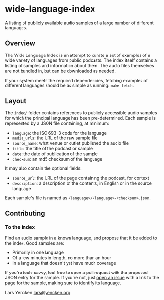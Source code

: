 # wide-language-index

A listing of publicly available audio samples of a large number of different languages.

## Overview

The Wide Language Index is an attempt to curate a set of examples of a wide variety of languages from public podcasts. The index itself contains a listing of samples and information about them. The audio files themselves are not bundled in, but can be downloaded as needed.

If your system meets the required dependencies, fetching examples of different languages should be as simple as running: `make fetch`.

## Layout

The `index/` folder contains references to publicly accessible audio samples for which the principal language has been pre-determined. Each sample is represented by a JSON file containing, at minimum:

- `language`: the ISO 693-3 code for the language
- `media_urls`: the URL of the raw sample file
- `source_name`: what venue or outlet published the audio file
- `title`: the title of the podcast or sample
- `date`: the date of publication of the sample
- `checksum`: an md5 checksum of the language

It may also contain the optional fields:

- `source_url`: the URL of the page containing the podcast, for context
- `description`: a description of the contents, in English or in the source language

Each sample's file is named as `<language>/<language>-<checksum>.json`.

## Contributing

### To the index

Find an audio sample in a known language, and propose that it be added to the index. Good samples are:

- Primarily in one language
- Of a few minutes in length, no more than an hour
- In a language that doesn't yet have much coverage

If you're tech-savvy, feel free to open a pull request with the proposed JSON entry for the sample. If you're not, just [open an issue](https://github.com/larsyencken/wide-language-index/issues) with a link to the page for the sample, making sure to identify its language.


Lars Yencken <lars@yencken.org>
